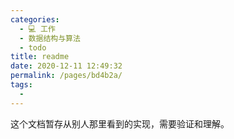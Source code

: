 ```yaml
---
categories: 
  - 💻 工作
  - 数据结构与算法
  - todo
title: readme
date: 2020-12-11 12:49:32
permalink: /pages/bd4b2a/
tags: 
  - 
---
```

这个文档暂存从别人那里看到的实现，需要验证和理解。